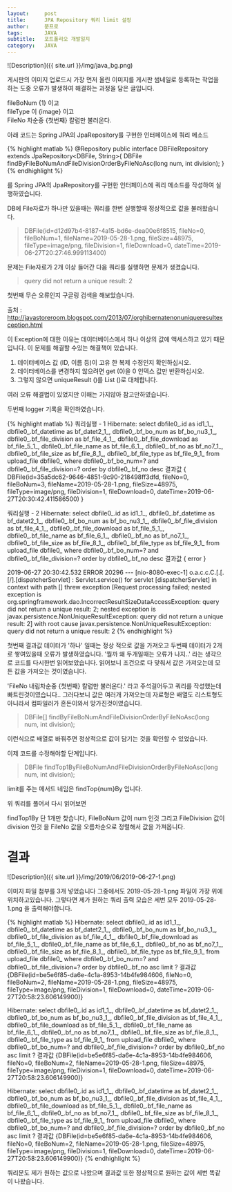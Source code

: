 ```yaml
---
layout:     post
title:      JPA Repository 쿼리 limit 설정
author:     쭌프로
tags:       JAVA
subtitle:   포트폴리오 개발일지
category:   JAVA
---
```


<!-- Start Writing Below in Markdown -->

![Description]({{ site.url }}/img/java_bg.png)
 
게시판의 이미지 업로드시 가장 먼저 올린 이미지를 게시판 썸네일로 등록하는 작업을 하는 도중 오류가 발생하여 해결하는 과정을 담은 글입니다.
 
fileBoNum {1} 이고 <br/>
fileType 이 {image} 이고 <br/>
FileNo 차순중 {첫번째} 칼럼만 불러온다.

아래 코드는 Spring JPA의 JpaRepository를 구현한 인터페이스에 쿼리 메소드 

{% highlight matlab %}
  @Repository
  public interface DBFileRepository extends JpaRepository<DBFile, String>{
    DBFile findByFileBoNumAndFileDivisionOrderByFileNoAsc(long num, int division);
  }
{% endhighlight %}

를 Spring JPA의 JpaRepository를 구현한 인터페이스에 쿼리 메소드를 작성하여 실행하였습니다.

DB에 File자료가 하나만 있을때는 쿼리를 한번 실행할때 정상적으로 값을 불러왔습니다.

> DBFile(id=d12d97b4-8187-4a15-bd6e-dea00e6f8515, fileNo=0, fileBoNum=1, fileName=2019-05-28-1.png, fileSize=48975, fileType=image/png, fileDivision=1, fileDownload=0, dateTime=2019-06-27T20:27:46.999113400)

문제는 File자료가 2개 이상 들어간 다음 쿼리를 실행하면 문제가 생겼습니다.

> query did not return a unique result: 2

첫번째 무슨 오류인지 구글링 검색을 해보았습니다.

출처 : http://javastoreroom.blogspot.com/2013/07/orghibernatenonuniqueresultexception.html

이 Exception에 대한 이유는 데이터베이스에서 하나 이상의 값에 액세스하고 있기 때문입니다. 이 문제를 해결할 수있는 해결책이 있습니다. 

1. 데이터베이스 값 (ID, 이름 등)이 고유 한 복제 수정인지 확인하십시오. 
2. 데이터베이스를 변경하지 않으려면 get (0)을 0 인덱스 값만 반환하십시오. 
3. 그렇지 않으면 uniqueResult ()를 List ()로 대체합니다. 

여러 오류 해결법이 있었지만 이해는 가지않아 참고만하였습니다.

두번째 logger 기록을 확인하였습니다.

{% highlight matlab %}
   쿼리실행 - 1
  Hibernate: select dbfile0_.id as id1_1_, dbfile0_.bf_datetime as bf_datet2_1_, dbfile0_.bf_bo_num as bf_bo_nu3_1_, dbfile0_.bf_file_division as bf_file_4_1_, dbfile0_.bf_file_download as bf_file_5_1_, dbfile0_.bf_file_name as bf_file_6_1_, dbfile0_.bf_no as bf_no7_1_, dbfile0_.bf_file_size as bf_file_8_1_, dbfile0_.bf_file_type as bf_file_9_1_ from upload_file dbfile0_ where dbfile0_.bf_bo_num=? and dbfile0_.bf_file_division=? order by dbfile0_.bf_no desc
  결과값 { DBFile(id=35a5dc62-9646-4851-9c90-218498ff3dfd, fileNo=0, fileBoNum=3, fileName=2019-05-28-1.png, fileSize=48975, fileType=image/png, fileDivision=1, fileDownload=0, dateTime=2019-06-27T20:30:42.411586500) }

  쿼리실행 - 2
  Hibernate: select dbfile0_.id as id1_1_, dbfile0_.bf_datetime as bf_datet2_1_, dbfile0_.bf_bo_num as bf_bo_nu3_1_, dbfile0_.bf_file_division as bf_file_4_1_, dbfile0_.bf_file_download as bf_file_5_1_, dbfile0_.bf_file_name as bf_file_6_1_, dbfile0_.bf_no as bf_no7_1_, dbfile0_.bf_file_size as bf_file_8_1_, dbfile0_.bf_file_type as bf_file_9_1_ from upload_file dbfile0_ where dbfile0_.bf_bo_num=? and dbfile0_.bf_file_division=? order by dbfile0_.bf_no desc
  결과값 { error }

  2019-06-27 20:30:42.532 ERROR 20296 --- [nio-8080-exec-1] o.a.c.c.C.[.[.[/].[dispatcherServlet]    : Servlet.service() for servlet [dispatcherServlet] in context with path [] threw exception [Request processing failed; nested exception is org.springframework.dao.IncorrectResultSizeDataAccessException: query did not return a unique result: 2; nested exception is javax.persistence.NonUniqueResultException: query did not return a unique result: 2] with root cause
  javax.persistence.NonUniqueResultException: query did not return a unique result: 2
{% endhighlight %}

첫번째 결과값 데이터가 '하나' 일때는 정상 적으로 값을 가져오고 두번째 데이터가 2개로 쌓여있을때 오류가 발생하였습니다.
'뭘까 왜 두개일때는 오류가 나지..' 라는 생각으로 코드를 다시한번 읽어보았습니다.
읽어보니 조건으로 다 맞춰서 값은 가져오는데 모든 값을 가져오는 것이였습니다.

'FileNo 내림차순중 {첫번째} 칼럼만 불러온다.' 라고 주석걸어두고 쿼리를 작성했는데 빠트린것이였습니다..
그러다보니 값은 여러개 가져오는데 자료형은 배열도 리스트형도 아니라서 컴파일러가 혼돈이와서 망가진것이였습니다.

> DBFile[] findByFileBoNumAndFileDivisionOrderByFileNoAsc(long num, int division);

이런식으로 배열로 바꿔주면 정상적으로 값이 담기는 것을 확인할 수 있었습니다.

이제 코드를 수정해야할 단계입니다.

> DBFile findTop1ByFileBoNumAndFileDivisionOrderByFileNoAsc(long num, int division);

limit를 주는 메서드 네임은 findTop{num}By 입니다.

위 쿼리를 풀어서 다시 읽어보면

findTop1By 단 1개만 찾습니다,
FileBoNum 값이 num 인것 그리고
FileDivision 값이 division 인것 을 
FileNo 값을 오름차순으로 정렬해서 값을 가져옵니다.

# 결과

![Description]({{ site.url }}/img/2019/06/2019-06-27-1.png)

이미지 파일 첨부를 3개 넣었습니다 그중에서도 2019-05-28-1.png 파일이 가장 위에 위치하고있습니다.
그렇다면 제가 원하는 쿼리 출력 모습은 세번 모두 2019-05-28-1.png 을 출력해야합니다.

{% highlight matlab %}
  Hibernate: select dbfile0_.id as id1_1_, dbfile0_.bf_datetime as bf_datet2_1_, dbfile0_.bf_bo_num as bf_bo_nu3_1_, dbfile0_.bf_file_division as bf_file_4_1_, dbfile0_.bf_file_download as bf_file_5_1_, dbfile0_.bf_file_name as bf_file_6_1_, dbfile0_.bf_no as bf_no7_1_, dbfile0_.bf_file_size as bf_file_8_1_, dbfile0_.bf_file_type as bf_file_9_1_ from upload_file dbfile0_ where dbfile0_.bf_bo_num=? and dbfile0_.bf_file_division=? order by dbfile0_.bf_no asc limit ?
  결과값 {DBFile(id=be5e6f85-da6e-4c1a-8953-14b4fe984606, fileNo=0, fileBoNum=2, fileName=2019-05-28-1.png, fileSize=48975, fileType=image/png, fileDivision=1, fileDownload=0, dateTime=2019-06-27T20:58:23.606149900)}

  Hibernate: select dbfile0_.id as id1_1_, dbfile0_.bf_datetime as bf_datet2_1_, dbfile0_.bf_bo_num as bf_bo_nu3_1_, dbfile0_.bf_file_division as bf_file_4_1_, dbfile0_.bf_file_download as bf_file_5_1_, dbfile0_.bf_file_name as bf_file_6_1_, dbfile0_.bf_no as bf_no7_1_, dbfile0_.bf_file_size as bf_file_8_1_, dbfile0_.bf_file_type as bf_file_9_1_ from upload_file dbfile0_ where dbfile0_.bf_bo_num=? and dbfile0_.bf_file_division=? order by dbfile0_.bf_no asc limit ?
  결과값 {DBFile(id=be5e6f85-da6e-4c1a-8953-14b4fe984606, fileNo=0, fileBoNum=2, fileName=2019-05-28-1.png, fileSize=48975, fileType=image/png, fileDivision=1, fileDownload=0, dateTime=2019-06-27T20:58:23.606149900)}

  Hibernate: select dbfile0_.id as id1_1_, dbfile0_.bf_datetime as bf_datet2_1_, dbfile0_.bf_bo_num as bf_bo_nu3_1_, dbfile0_.bf_file_division as bf_file_4_1_, dbfile0_.bf_file_download as bf_file_5_1_, dbfile0_.bf_file_name as bf_file_6_1_, dbfile0_.bf_no as bf_no7_1_, dbfile0_.bf_file_size as bf_file_8_1_, dbfile0_.bf_file_type as bf_file_9_1_ from upload_file dbfile0_ where dbfile0_.bf_bo_num=? and dbfile0_.bf_file_division=? order by dbfile0_.bf_no asc limit ?
  결과값 {DBFile(id=be5e6f85-da6e-4c1a-8953-14b4fe984606, fileNo=0, fileBoNum=2, fileName=2019-05-28-1.png, fileSize=48975, fileType=image/png, fileDivision=1, fileDownload=0, dateTime=2019-06-27T20:58:23.606149900)}
{% endhighlight %}

쿼리문도 제가 원하는 값으로 나왔으며 결과값 또한 정상적으로 원하는 값이 세번 똑같이 나왔습니다.



